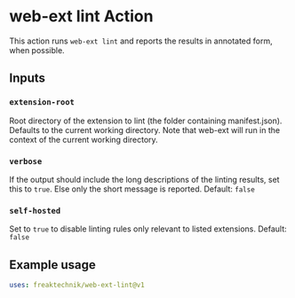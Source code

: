 # web-ext lint Action

This action runs `web-ext lint` and reports the results in annotated form, when possible.

## Inputs

### `extension-root`

Root directory of the extension to lint (the folder containing manifest.json). Defaults to the current working directory. Note that web-ext will run in the context of the current working directory.

### `verbose`

If the output should include the long descriptions of the linting results, set this to `true`. Else only the short message is reported. Default: `false`

### `self-hosted`

Set to `true` to disable linting rules only relevant to listed extensions. Default: `false`

## Example usage

```yaml
uses: freaktechnik/web-ext-lint@v1
```
